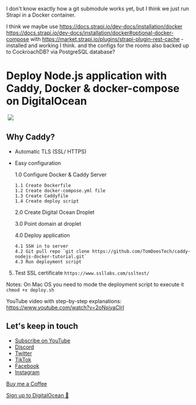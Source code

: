 I don't know exactly how a git submodule works yet, but I think we just run Strapi in a Docker container.

I think we maybe use
https://docs.strapi.io/dev-docs/installation/docker
https://docs.strapi.io/dev-docs/installation/docker#optional-docker-compose
with
https://market.strapi.io/plugins/strapi-plugin-rest-cache - installed and working I think.
and the configs for the rooms
also backed up to CockroachDB? via PostgreSQL database?

# Deploy Node.js application with Caddy, Docker & docker-compose on DigitalOcean

![]()
<img src="./ff212916-a5c4-43b3-83c4-0d9617bfef6e.png" style="max-width: 500px;width=100%" />

## Why Caddy?

- Automatic TLS (SSL/ HTTPS)
- Easy configuration

  1.0 Configure Docker & Caddy Server

      1.1 Create Dockerfile
      1.2 Create docker-compose.yml file
      1.3 Create Caddyfile
      1.4 Create deploy script

  2.0 Create Digital Ocean Droplet

  3.0 Point domain at droplet

  4.0 Deploy application

      4.1 SSH in to server
      4.2 Git pull repo `git clone https://github.com/TomDoesTech/caddy-nodejs-docker-tutorial.git`
      4.3 Run deployment script

5. Test SSL certificate
   `https://www.ssllabs.com/ssltest/`

Notes:
On Mac OS you need to mode the deployment script to execute it
`chmod +x deploy.sh`

YouTube video with step-by-step explanations: https://www.youtube.com/watch?v=2oNsjyaCIrI

## Let's keep in touch

- [Subscribe on YouTube](https://www.youtube.com/TomDoesTech)
- [Discord](https://discord.gg/4ae2Esm6P7)
- [Twitter](https://twitter.com/tomdoes_tech)
- [TikTok](https://www.tiktok.com/@tomdoestech)
- [Facebook](https://www.facebook.com/tomdoestech)
- [Instagram](https://www.instagram.com/tomdoestech)

[Buy me a Coffee](https://www.buymeacoffee.com/tomn)

[Sign up to DigitalOcean 💖](https://m.do.co/c/1b74cb8c56f4)

